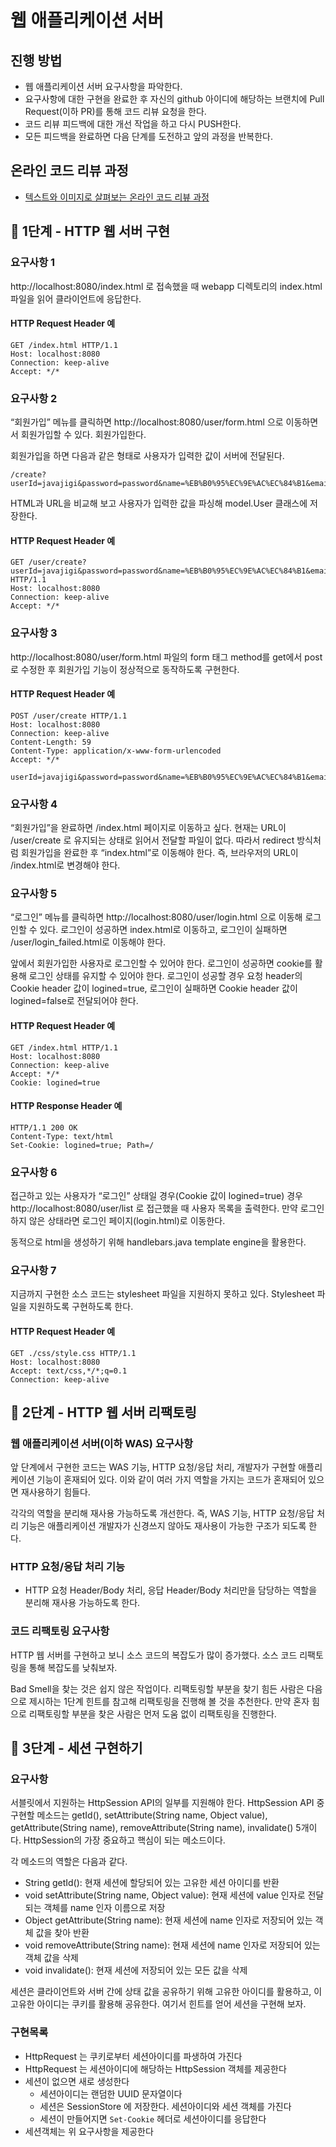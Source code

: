 # 웹 애플리케이션 서버
## 진행 방법
* 웹 애플리케이션 서버 요구사항을 파악한다.
* 요구사항에 대한 구현을 완료한 후 자신의 github 아이디에 해당하는 브랜치에 Pull Request(이하 PR)를 통해 코드 리뷰 요청을 한다.
* 코드 리뷰 피드백에 대한 개선 작업을 하고 다시 PUSH한다.
* 모든 피드백을 완료하면 다음 단계를 도전하고 앞의 과정을 반복한다.

## 온라인 코드 리뷰 과정
* [텍스트와 이미지로 살펴보는 온라인 코드 리뷰 과정](https://github.com/next-step/nextstep-docs/tree/master/codereview)

## 🚀 1단계 - HTTP 웹 서버 구현

### 요구사항 1
http://localhost:8080/index.html 로 접속했을 때 webapp 디렉토리의 index.html 파일을 읽어 클라이언트에 응답한다.

#### HTTP Request Header 예
```
GET /index.html HTTP/1.1
Host: localhost:8080
Connection: keep-alive
Accept: */*
```

### 요구사항 2
“회원가입” 메뉴를 클릭하면 http://localhost:8080/user/form.html 으로 이동하면서 회원가입할 수 있다. 회원가입한다.

회원가입을 하면 다음과 같은 형태로 사용자가 입력한 값이 서버에 전달된다.

```
/create?userId=javajigi&password=password&name=%EB%B0%95%EC%9E%AC%EC%84%B1&email=javajigi%40slipp.net
```
HTML과 URL을 비교해 보고 사용자가 입력한 값을 파싱해 model.User 클래스에 저장한다.

#### HTTP Request Header 예
```
GET /user/create?userId=javajigi&password=password&name=%EB%B0%95%EC%9E%AC%EC%84%B1&email=javajigi%40slipp.net HTTP/1.1
Host: localhost:8080
Connection: keep-alive
Accept: */*
```

### 요구사항 3
http://localhost:8080/user/form.html 파일의 form 태그 method를 get에서 post로 수정한 후 회원가입 기능이 정상적으로 동작하도록 구현한다.

#### HTTP Request Header 예
```
POST /user/create HTTP/1.1
Host: localhost:8080
Connection: keep-alive
Content-Length: 59
Content-Type: application/x-www-form-urlencoded
Accept: */*

userId=javajigi&password=password&name=%EB%B0%95%EC%9E%AC%EC%84%B1&email=javajigi%40slipp.net
```

### 요구사항 4
“회원가입”을 완료하면 /index.html 페이지로 이동하고 싶다. 현재는 URL이 /user/create 로 유지되는 상태로 읽어서 전달할 파일이 없다. 따라서 redirect 방식처럼 회원가입을 완료한 후 “index.html”로 이동해야 한다. 즉, 브라우저의 URL이 /index.html로 변경해야 한다.

### 요구사항 5
“로그인” 메뉴를 클릭하면 http://localhost:8080/user/login.html 으로 이동해 로그인할 수 있다. 로그인이 성공하면 index.html로 이동하고, 로그인이 실패하면 /user/login_failed.html로 이동해야 한다.

앞에서 회원가입한 사용자로 로그인할 수 있어야 한다. 로그인이 성공하면 cookie를 활용해 로그인 상태를 유지할 수 있어야 한다. 로그인이 성공할 경우 요청 header의 Cookie header 값이 logined=true, 로그인이 실패하면 Cookie header 값이 logined=false로 전달되어야 한다.

#### HTTP Request Header 예
```
GET /index.html HTTP/1.1
Host: localhost:8080
Connection: keep-alive
Accept: */*
Cookie: logined=true
```
#### HTTP Response Header 예
```
HTTP/1.1 200 OK
Content-Type: text/html
Set-Cookie: logined=true; Path=/
```

### 요구사항 6
접근하고 있는 사용자가 “로그인” 상태일 경우(Cookie 값이 logined=true) 경우 http://localhost:8080/user/list 로 접근했을 때 사용자 목록을 출력한다. 만약 로그인하지 않은 상태라면 로그인 페이지(login.html)로 이동한다.

동적으로 html을 생성하기 위해 handlebars.java template engine을 활용한다.

### 요구사항 7
지금까지 구현한 소스 코드는 stylesheet 파일을 지원하지 못하고 있다. Stylesheet 파일을 지원하도록 구현하도록 한다.

#### HTTP Request Header 예
```
GET ./css/style.css HTTP/1.1
Host: localhost:8080
Accept: text/css,*/*;q=0.1
Connection: keep-alive
```

## 🚀 2단계 - HTTP 웹 서버 리팩토링
### 웹 애플리케이션 서버(이하 WAS) 요구사항
앞 단계에서 구현한 코드는 WAS 기능, HTTP 요청/응답 처리, 개발자가 구현할 애플리케이션 기능이 혼재되어 있다.
이와 같이 여러 가지 역할을 가지는 코드가 혼재되어 있으면 재사용하기 힘들다.

각각의 역할을 분리해 재사용 가능하도록 개선한다.
즉, WAS 기능, HTTP 요청/응답 처리 기능은 애플리케이션 개발자가 신경쓰지 않아도 재사용이 가능한 구조가 되도록 한다.

### HTTP 요청/응답 처리 기능
* HTTP 요청 Header/Body 처리, 응답 Header/Body 처리만을 담당하는 역할을 분리해 재사용 가능하도록 한다.

### 코드 리팩토링 요구사항
HTTP 웹 서버를 구현하고 보니 소스 코드의 복잡도가 많이 증가했다. 소스 코드 리팩토링을 통해 복잡도를 낮춰보자.

Bad Smell을 찾는 것은 쉽지 않은 작업이다.
리팩토링할 부분을 찾기 힘든 사람은 다음으로 제시하는 1단계 힌트를 참고해 리팩토링을 진행해 볼 것을 추천한다.
만약 혼자 힘으로 리팩토링할 부분을 찾은 사람은 먼저 도움 없이 리팩토링을 진행한다.

## 🚀 3단계 - 세션 구현하기
### 요구사항
서블릿에서 지원하는 HttpSession API의 일부를 지원해야 한다.
HttpSession API 중 구현할 메소드는 getId(), setAttribute(String name, Object value), getAttribute(String name), removeAttribute(String name), invalidate() 5개이다. HttpSession의 가장 중요하고 핵심이 되는 메소드이다.

각 메소드의 역할은 다음과 같다.

* String getId(): 현재 세션에 할당되어 있는 고유한 세션 아이디를 반환
* void setAttribute(String name, Object value): 현재 세션에 value 인자로 전달되는 객체를 name 인자 이름으로 저장
* Object getAttribute(String name): 현재 세션에 name 인자로 저장되어 있는 객체 값을 찾아 반환
* void removeAttribute(String name): 현재 세션에 name 인자로 저장되어 있는 객체 값을 삭제
* void invalidate(): 현재 세션에 저장되어 있는 모든 값을 삭제

세션은 클라이언트와 서버 간에 상태 값을 공유하기 위해 고유한 아이디를 활용하고, 이 고유한 아이디는 쿠키를 활용해 공유한다.
여기서 힌트를 얻어 세션을 구현해 보자.

### 구현목록
* HttpRequest 는 쿠키로부터 세션아이디를 파생하여 가진다
* HttpRequest 는 세션아이디에 해당하는 HttpSession 객체를 제공한다  
* 세션이 없으면 새로 생성한다
  * 세션아이디는 랜덤한 UUID 문자열이다
  * 세션은 SessionStore 에 저장한다. 세션아이디와 세션 객체를 가진다
  * 세션이 만들어지면 `Set-Cookie` 헤더로 세션아이디를 응답한다
* 세션객체는 위 요구사항을 제공한다
